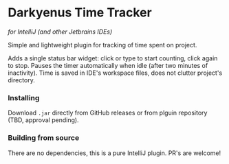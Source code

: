 # Darkyenus Time Tracker
*for IntelliJ (and other Jetbrains IDEs)*

Simple and lightweight plugin for tracking of time spent on project.

Adds a single status bar widget: click or type to start counting, click again to stop.
Pauses the timer automatically when idle (after two minutes of inactivity).
Time is saved in IDE's workspace files, does not clutter project's directory.

### Installing
Download `.jar` directly from GitHub releases or from plguin repository (TBD, approval pending).

### Building from source
There are no dependencies, this is a pure IntelliJ plugin. PR's are welcome!

